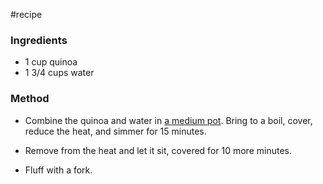 #recipe
### Ingredients

- 1 cup quinoa
- 1 3/4 cups water
### Method

- Combine the quinoa and water in [a medium pot](https://amzn.to/40corxv). Bring to a boil, cover, reduce the heat, and simmer for 15 minutes.

- Remove from the heat and let it sit, covered for 10 more minutes.

- Fluff with a fork.